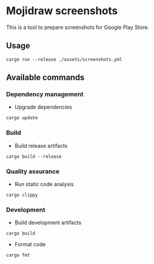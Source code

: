 # Mojidraw screenshots

This is a tool to prepare screenshots for Google Play Store.

## Usage

`cargo run --release ./assets/screenshots.yml`

## Available commands

### Dependency management

- Upgrade dependencies

`cargo update`

### Build

- Build release artifacts

`cargo build --release`

### Quality assurance

- Run static code analysis

`cargo clippy`

### Development

- Build development artifacts

`cargo build`

- Format code

`cargo fmt`
